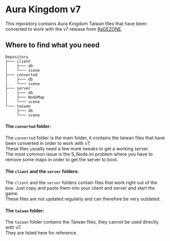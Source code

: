 # Aura Kingdom v7
This repository contains Aura Kingdom Taiwan files that have been converted to work with the v7 release from [RaGEZONE](https://forum.ragezone.com/f937/release-frostblock-shinobi-server-1188329/).

## Where to find what you need
```
Repository
├─── client
│    ├─── db
│    └─── scene
├─── converted
│    ├─── db
│    └─── scene
├─── server
│    ├─── db
│    ├─── NodeMap
│    └─── scene
└─── taiwan
     ├─── db
     └─── scene
```
#### The `converted` folder:
The `converted` folder is the main folder, it contains the taiwan files that have been converted in order to work with v7.\
These files usually need a few more tweaks to get a working server.\
The most common issue is the S_Node.ini problem where you have to remove some maps in order to get the server to boot.

#### The `client` and the `server` folders:
The `client` and the `server` folders contain files that work right out of the box. Just copy and paste them into your client and server and start the game.\
These files are not updated regularly and can therefore be very outdated.

#### The `taiwan` folder:
The `taiwan` folder contains the Taiwan files, they cannot be used directly with v7.\
They are listed here for reference.
